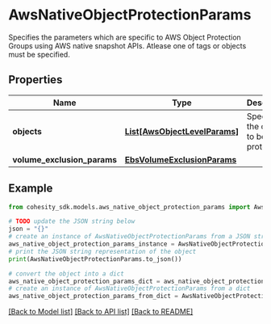 # AwsNativeObjectProtectionParams

Specifies the parameters which are specific to AWS Object Protection Groups using AWS native snapshot APIs. Atlease one of tags or objects must be specified.

## Properties

Name | Type | Description | Notes
------------ | ------------- | ------------- | -------------
**objects** | [**List[AwsObjectLevelParams]**](AwsObjectLevelParams.md) | Specifies the objects to be protected. | [optional] 
**volume_exclusion_params** | [**EbsVolumeExclusionParams**](EbsVolumeExclusionParams.md) |  | [optional] 

## Example

```python
from cohesity_sdk.models.aws_native_object_protection_params import AwsNativeObjectProtectionParams

# TODO update the JSON string below
json = "{}"
# create an instance of AwsNativeObjectProtectionParams from a JSON string
aws_native_object_protection_params_instance = AwsNativeObjectProtectionParams.from_json(json)
# print the JSON string representation of the object
print(AwsNativeObjectProtectionParams.to_json())

# convert the object into a dict
aws_native_object_protection_params_dict = aws_native_object_protection_params_instance.to_dict()
# create an instance of AwsNativeObjectProtectionParams from a dict
aws_native_object_protection_params_from_dict = AwsNativeObjectProtectionParams.from_dict(aws_native_object_protection_params_dict)
```
[[Back to Model list]](../README.md#documentation-for-models) [[Back to API list]](../README.md#documentation-for-api-endpoints) [[Back to README]](../README.md)


